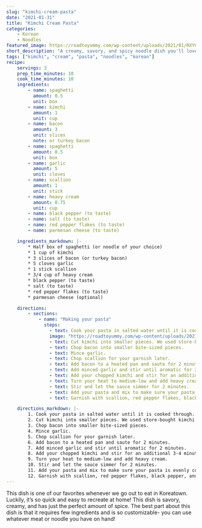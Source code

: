 ```yaml
---
slug: "kimchi-cream-pasta"
date: "2021-01-31"
title: "Kimchi Cream Pasta"
categories:
    - Korean
    - Noodles
featured_image: https://roadtoyummy.com/wp-content/uploads/2021/01/RXY07979-1-1-768x1000.jpg
short_description: "A creamy, savory, and spicy noodle dish you'll love! Super easy and quick dinner."
tags: ["kimchi", "cream", "pasta", "noodles", "korean"]
recipe:
    servings: 3
    prep_time_minutes: 10
    cook_time_minutes: 10
    ingredients:
        - name: spaghetti
          amount: 0.5
          unit: box
        - name: kimchi
          amount: 1
          unit: cup
        - name: bacon
          amount: 3
          unit: slices
          note: or turkey bacon
        - name: spaghetti
          amount: 0.5
          unit: box
        - name: garlic
          amount: 5
          unit: cloves
        - name: scallion
          amount: 1
          unit: stick
        - name: heavy cream
          amount: 0.75
          unit: cup
        - name: black pepper (to taste)
        - name: salt (to taste)
        - name: red pepper flakes (to taste)
        - name: parmesan cheese (to taste)

    ingredients_markdown: |-
        * Half box of spaghetti (or noodle of your choice)
        * 1 cup of kimchi
        * 3 slices of bacon (or turkey bacon)
        * 5 cloves garlic
        * 1 stick scallion
        * 3/4 cup of heavy cream
        * black pepper (to taste)
        * salt (to taste)
        * red pepper flakes (to taste)
        * parmesan cheese (optional)

    directions:
        - sections:
            - name: "Making your pasta"
              steps: 
                - text: Cook your pasta in salted water until it is cooked through.
                image: "https://roadtoyummy.com/wp-content/uploads/2021/01/RXY07979-1-1-768x1000.jpg"
                - text: Cut kimchi into smaller pieces. We used store-bought kimchi but if you have homemade kimchi, even better! We used about 1 cup of kimchi but use as much as you like.
                - text: Chop bacon into smaller bite-sized pieces.
                - text: Mince garlic.
                - text: Chop scallion for your garnish later.
                - text: Add bacon to a heated pan and saute for 2 minutes.
                - text: Add minced garlic and stir until aromatic for 2 minutes.
                - text: Add your chopped kimchi and stir for an additional 3-4 minutes. It’s going to smell so good in your kitchen at this point!
                - text: Turn your heat to medium-low and add heavy cream.
                - text: Stir and let the sauce simmer for 2 minutes.
                - text: Add your pasta and mix to make sure your pasta is evenly coated. Add cheese, salt, and black pepper to taste.
                - text: Garnish with scallion, red pepper flakes, black pepper, and more cheese. Now it’s time to serve and eat!

    directions_markdown: |-
        1. Cook your pasta in salted water until it is cooked through.
        2. Cut kimchi into smaller pieces. We used store-bought kimchi but if you have homemade kimchi, even better! We used about 1 cup of kimchi but use as much as you like.
        3. Chop bacon into smaller bite-sized pieces.
        4. Mince garlic.
        5. Chop scallion for your garnish later.
        6. Add bacon to a heated pan and saute for 2 minutes.
        7. Add minced garlic and stir until aromatic for 2 minutes.
        8. Add your chopped kimchi and stir for an additional 3-4 minutes. It’s going to smell so good in your kitchen at this point!
        9. Turn your heat to medium-low and add heavy cream.
        10. Stir and let the sauce simmer for 2 minutes.
        11. Add your pasta and mix to make sure your pasta is evenly coated. Add cheese, salt, and black pepper to taste.
        12. Garnish with scallion, red pepper flakes, black pepper, and more cheese. Now it’s time to serve and eat!
---
```


This dish is one of our favorites whenever we go out to eat in Koreatown. Luckily, it’s so quick and easy to recreate at home! This dish is savory, creamy, and has just the perfect amount of spice. The best part about this dish is that it requires few ingredients and is so customizable- you can use whatever meat or noodle you have on hand!
